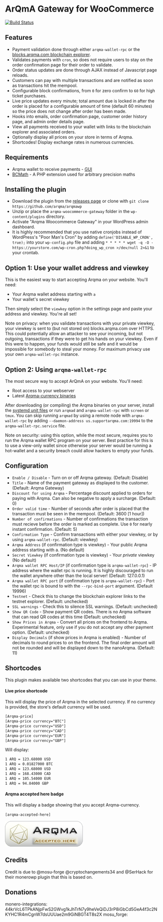 # ArQmA Gateway for WooCommerce
[![Build Status](https://travis-ci.com/ArqTras/arqmawp.svg?branch=master)](https://travis-ci.org/arqtras/arqmawp)

## Features

* Payment validation done through either `arqma-wallet-rpc` or the [blocks.arqma.com blockchain explorer](https://blocks.arqma.com/).
* Validates payments with `cron`, so does not require users to stay on the order confirmation page for their order to validate.
* Order status updates are done through AJAX instead of Javascript page reloads.
* Customers can pay with multiple transactions and are notified as soon as transactions hit the mempool.
* Configurable block confirmations, from `0` for zero confirm to `60` for high ticket purchases.
* Live price updates every minute; total amount due is locked in after the order is placed for a configurable amount of time (default 60 minutes) so the price does not change after order has been made.
* Hooks into emails, order confirmation page, customer order history page, and admin order details page.
* View all payments received to your wallet with links to the blockchain explorer and associated orders.
* Optionally display all prices on your store in terms of Arqma.
* Shortcodes! Display exchange rates in numerous currencies.

## Requirements

* Arqma wallet to receive payments - [GUI](https://github.com/arqma/arqma/releases)
* [BCMath](http://php.net/manual/en/book.bc.php) - A PHP extension used for arbitrary precision maths

## Installing the plugin

* Download the plugin from the [releases page](https://github.com/arqma/arqmawp) or clone with `git clone https://github.com/arqma/arqmawp`
* Unzip or place the `arqma-woocommerce-gateway` folder in the `wp-content/plugins` directory.
* Activate "Arqma Woocommerce Gateway" in your WordPress admin dashboard.
* It is highly recommended that you use native cronjobs instead of WordPress's "Poor Man's Cron" by adding `define('DISABLE_WP_CRON', true);` into your `wp-config.php` file and adding `* * * * * wget -q -O - https://yourstore.com/wp-cron.php?doing_wp_cron >/dev/null 2>&1` to your crontab.

## Option 1: Use your wallet address and viewkey

This is the easiest way to start accepting Arqma on your website. You'll need:

* Your Arqma wallet address starting with `a`
* Your wallet's secret viewkey

Then simply select the `viewkey` option in the settings page and paste your address and viewkey. You're all set!

Note on privacy: when you validate transactions with your private viewkey, your viewkey is sent to (but not stored on) blocks.arqma.com over HTTPS. This could potentially allow an attacker to see your incoming, but not outgoing, transactions if they were to get his hands on your viewkey. Even if this were to happen, your funds would still be safe and it would be impossible for somebody to steal your money. For maximum privacy use your own `arqma-wallet-rpc` instance.

## Option 2: Using `arqma-wallet-rpc`

The most secure way to accept ArQmA on your website. You'll need:

* Root access to your webserver
* Latest [Arqma-currency binaries](https://github.com/arqma/arqma/releases)

After downloading (or compiling) the Arqma binaries on your server, install the [systemd unit files](https://github.com/monero-integrations/monerowp/tree/master/assets/systemd-unit-files) or run `arqmad` and `arqma-wallet-rpc` with `screen` or `tmux`. You can skip running `arqmad` by using a remote node with `arqma-wallet-rpc` by adding `--daemon-address us.supportarqma.com:19994` to the `arqma-wallet-rpc.service` file.

Note on security: using this option, while the most secure, requires you to run the Arqma wallet RPC program on your server. Best practice for this is to use a view-only wallet since otherwise your server would be running a hot-wallet and a security breach could allow hackers to empty your funds.

## Configuration

* `Enable / Disable` - Turn on or off Arqma gateway. (Default: Disable)
* `Title` - Name of the payment gateway as displayed to the customer. (Default: Arqma Gateway)
* `Discount for using Arqma` - Percentage discount applied to orders for paying with Arqma. Can also be negative to apply a surcharge. (Default: 0)
* `Order valid time` - Number of seconds after order is placed that the transaction must be seen in the mempool. (Default: 3600 [1 hour])
* `Number of confirmations` - Number of confirmations the transaction must recieve before the order is marked as complete. Use `0` for nearly instant confirmation. (Default: 5)
* `Confirmation Type` - Confirm transactions with either your viewkey, or by using `arqma-wallet-rpc`. (Default: viewkey)
* `Arqma Address` (if confirmation type is viewkey) - Your public Arqma address starting with a. (No default)
* `Secret Viewkey` (if confirmation type is viewkey) - Your *private* viewkey (No default)
* `Arqma wallet RPC Host/IP` (if confirmation type is `arqma-wallet-rpc`) - IP address where the wallet rpc is running. It is highly discouraged to run the wallet anywhere other than the local server! (Default: 127.0.0.1)
* `Arqma wallet RPC port` (if confirmation type is `arqma-wallet-rpc`) - Port the wallet rpc is bound to with the `--rpc-bind-port` argument. (Default 19996)
* `Testnet` - Check this to change the blockchain explorer links to the testnet explorer. (Default: unchecked)
* `SSL warnings` - Check this to silence SSL warnings. (Default: unchecked)
* `Show QR Code` - Show payment QR codes. There is no Arqma software that can read QR codes at this time (Default: unchecked)
* `Show Prices in Arqma` - Convert all prices on the frontend to Arqma. Experimental feature, only use if you do not accept any other payment option. (Default: unchecked)
* `Display Decimals` (if show prices in Arqma is enabled) - Number of decimals to round prices to on the frontend. The final order amount will not be rounded and will be displayed down to the nanoArqma. (Default: 11)

## Shortcodes

This plugin makes available two shortcodes that you can use in your theme.

#### Live price shortcode

This will display the price of Arqma in the selected currency. If no currency is provided, the store's default currency will be used.

```
[Arqma-price]
[Arqma-price currency="BTC"]
[Arqma-price currency="USD"]
[Arqma-price currency="CAD"]
[Arqma-price currency="EUR"]
[Arqma-price currency="GBP"]
```
Will display:
```
1 ARQ = 123.68000 USD
1 ARQ = 0.01827000 BTC
1 ARQ = 123.68000 USD
1 ARQ = 168.43000 CAD
1 ARQ = 105.54000 EUR
1 ARQ = 94.84000 GBP
```


#### Arqma accepted here badge

This will display a badge showing that you accept Arqma-currency.

`[arqma-accepted-here]`

![Arqma Accepted Here](/assets/images/arqma-accepted-here.png?raw=true "Arqma Accepted Here")

## Credits

Credit is due to @mosu-forge @cryptochangements34 and @SerHack for their monerowp plugin that this is based on.

## Donations

monero-integrations: 44krVcL6TPkANjpFwS2GWvg1kJhTrN7y9heVeQiDJ3rP8iGbCd5GeA4f3c2NKYHC1R4mCgnW7dsUUUae2m9GiNBGT4T8s2X
mosu_forge:
